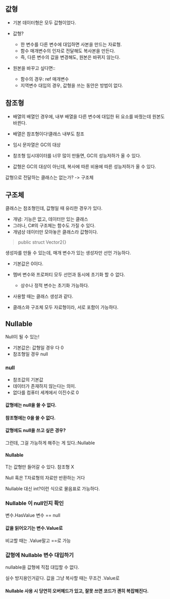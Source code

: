 ## 값형
- 기본 데이터형은 모두 값형이었다. 
- 값형?
  - 한 변수를 다른 변수에 대입하면 사본을 만드는 자료형.
  - 함수 매개변수의 인자로 전달해도 복사본을 만든다.
  - 즉, 다른 변수의 값을 변경해도, 원본은 바뀌지 않는다. 

- 원본을 바꾸고 싶다면::
  - 함수의 경우: ref 매개변수
  - 지역변수 대입의 경우, 값형을 쓰는 동안은 방법이 없다. 

## 참조형
- 배열의 배열인 경우에, 내부 배열을 다른 변수에 대입한 뒤 요소를 바꿨는데 원본도 바뀐다.
- 배열은 참조형이다!클래스 내부도 참조 

- 임시 문자열은 GC의 대상
- 참조형 임시데이터를 너무 많이 만들면, GC의 성능저하가 올 수 있다. 
- 값형은 GC의 대상이 아닌데, 복사에 따른 비용에 따른 성능저하가 올 수 있다. 

값형으로 전달하는 클래스는 없는가?
-> 구조체

## 구조체 
클래스는 참조형인데, 값형일 때 유리한 경우가 있다.

- 개념: 기능은 없고, 데이터만 있는 클래스
- 그러나, C#의 구조체는 함수도 가질 수 있다. 
- 개념상 데이터만 모아놓은 클래스라 값형이다.

> public struct Vector2{}

생성자를 만들 수 있는데, 매개 변수가 있는 생성자만 선언 가능하다.
- 기본값은 0이다.

- 멤버 변수와 프로퍼티 모두 선언과 동시에 초기화 할 수 없다. 
  - 상수나 정적 변수는 초기화 가능하다.


- 사용할 때는 클래스 생성과 같다.

- 클래스와 구조체 모두 자료형이라, 서로 포함이 가능하다.

## Nullable
Null이 될 수 있는!

- 기본값은: 값형일 경우 다 0
- 참조형일 경우 null

### null
- 참조값의 기본값
- 데이터가 존재하지 않는다는 의미.
- 없다를 컴퓨터 세계에서 이진수로 0

#### 값형에는 null을 쓸 수 없다. 
#### 참조형에는 0을 쓸 수 없다.

#### 값형에도 null을 쓰고 싶은 경우? 

그런데, 그걸 가능하게 해주는 게 있다.:Nullable

#### Nullable<T>
T는 값형만 들어갈 수 있다. 참조형 X

Null 혹은 T자료형의 자료만 반환하는 거다

Nullable 대신 int?이런 식으로 물음표로 가능하다.

### Nullable 이 null인지 확인

변수.HasValue 변수 == null

#### 값을 읽어오기는 변수.Value로

비교할 때는 .Value말고 ==로 가능

### 값형에 Nullable 변수 대입하기
nullable을 값형에 직접 대입할 수 없다.

실수 방지용인거같다. 
값을 그냥 복사할 때는 무조건 .Value로

#### Nullable 사용 시 당연히 오버헤드가 있고, 잘못 쓰면 코드가 괜히 복잡해진다.


